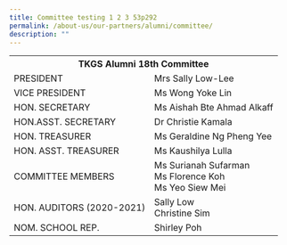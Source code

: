 ```yaml
---
title: Committee testing 1 2 3 53p292
permalink: /about-us/our-partners/alumni/committee/
description: ""
---
```



<table>
<tbody>
<tr>
<th style="text-align: center;" colspan="2">TKGS Alumni 18th Committee</th>
</tr>
<tr>
<td>PRESIDENT</td>
<td>Mrs Sally Low-Lee</td>
</tr>
<tr>
<td>VICE PRESIDENT</td>
<td>Ms Wong Yoke Lin</td>
</tr>
<tr>
<td>HON. SECRETARY</td>
<td>Ms Aishah Bte Ahmad Alkaff</td>
</tr>
<tr>
<td>HON.ASST. SECRETARY</td>
<td>Dr Christie Kamala</td>
</tr>
<tr>
<td>HON. TREASURER</td>
<td>Ms Geraldine Ng Pheng Yee</td>
</tr>
<tr>
<td>HON. ASST. TREASURER</td>
<td>Ms Kaushilya Lulla</td>
</tr>
<tr>
<td>COMMITTEE MEMBERS</td>
<td>
<div>Ms Surianah Sufarman</div>
<div>Ms Florence Koh</div>
<div>Ms Yeo Siew Mei</div>
</td>
</tr>
<tr>
<td>HON. AUDITORS (2020-2021)</td>
<td>
<div>Sally Low</div>
<div>Christine Sim</div>
</td>
</tr>
<tr>
<td>NOM. SCHOOL REP.</td>
<td>Shirley Poh</td>
</tr>
</tbody>
</table>